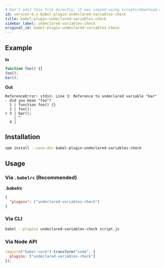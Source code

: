 ```yaml
---
# Don't edit this file directly, it was copied using scripts/download-readmes.js: 
id: version-6.x-babel-plugin-undeclared-variables-check
title: babel-plugin-undeclared-variables-check
sidebar_label: undeclared-variables-check
original_id: babel-plugin-undeclared-variables-check
---
```


## Example

**In**

```javascript
function foo() {}
foo();
bar();
```

**Out**

```
ReferenceError: stdin: Line 3: Reference to undeclared variable "bar" - did you mean "foo"?
  1 | function foo() {}
  2 | foo();
> 3 | bar();
    | ^
  4 |
```

## Installation

```sh
npm install --save-dev babel-plugin-undeclared-variables-check
```

## Usage

### Via `.babelrc` (Recommended)

**.babelrc**

```json
{
  "plugins": ["undeclared-variables-check"]
}
```

### Via CLI

```sh
babel --plugins undeclared-variables-check script.js
```

### Via Node API

```javascript
require("babel-core").transform("code", {
  plugins: ["undeclared-variables-check"]
});
```

